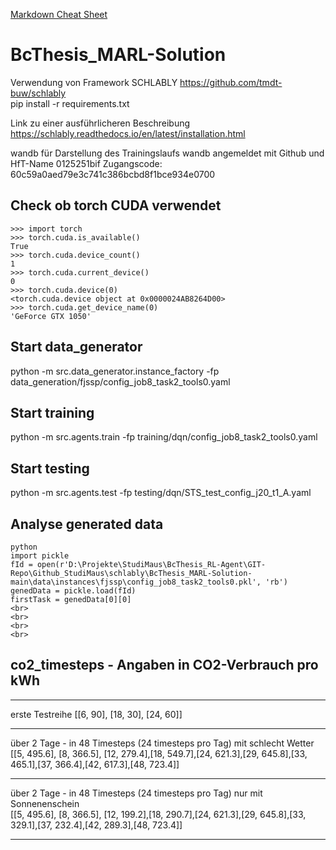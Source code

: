[Markdown Cheat Sheet](https://www.markdownguide.org/cheat-sheet/)


# BcThesis_MARL-Solution

Verwendung von Framework SCHLABLY https://github.com/tmdt-buw/schlably <br>
pip install -r requirements.txt

Link zu einer ausführlicheren Beschreibung 
https://schlably.readthedocs.io/en/latest/installation.html

wandb für Darstellung des Trainingslaufs
wandb angemeldet mit Github und HfT-Name 0125251bif
Zugangscode: 60c59a0aed79e3c741c386bcbd8f1bce934e0700


## Check ob torch CUDA verwendet

`>>> import torch`<br>
`>>> torch.cuda.is_available()`<br>
`True`<br>
`>>> torch.cuda.device_count()`<br>
`1`<br>
`>>> torch.cuda.current_device()`<br>
`0`<br>
`>>> torch.cuda.device(0)`<br>
`<torch.cuda.device object at 0x0000024AB8264D00>`<br>
`>>> torch.cuda.get_device_name(0)`<br>
`'GeForce GTX 1050'`<br>


## Start data_generator
python -m src.data_generator.instance_factory -fp data_generation/fjssp/config_job8_task2_tools0.yaml

## Start training
python -m src.agents.train -fp training/dqn/config_job8_task2_tools0.yaml

## Start testing
python -m src.agents.test -fp testing/dqn/STS_test_config_j20_t1_A.yaml

## Analyse generated data

`python`<br>
`import pickle`<br>
`fId = open(r'D:\Projekte\StudiMaus\BcThesis_RL-Agent\GIT-Repo\Github_StudiMaus\schlably\BcThesis_MARL-Solution-main\data\instances\fjssp\config_job8_task2_tools0.pkl', 'rb')`<br>
`genedData = pickle.load(fId)`<br>
`firstTask = genedData[0][0]`<br>
``<br>
``<br>
``<br>
``<br>
``<br>
``<br>
``<br>
``<br>

## co2_timesteps - Angaben in CO2-Verbrauch pro kWh
*******************************************************************************
erste Testreihe
[[6, 90], [18, 30], [24, 60]]
*******************************************************************************
über 2 Tage - in 48 Timesteps (24 timesteps pro Tag)  mit schlecht Wetter                                                    
[[5, 495.6], [8, 366.5], [12, 279.4],[18, 549.7],[24, 621.3],[29, 645.8],[33, 465.1],[37, 366.4],[42, 617.3],[48, 723.4]]
*******************************************************************************
über 2 Tage - in 48 Timesteps (24 timesteps pro Tag)  nur mit Sonnenenschein                                                   
[[5, 495.6], [8, 366.5], [12, 199.2],[18, 290.7],[24, 621.3],[29, 645.8],[33, 329.1],[37, 232.4],[42, 289.3],[48, 723.4]]
*******************************************************************************